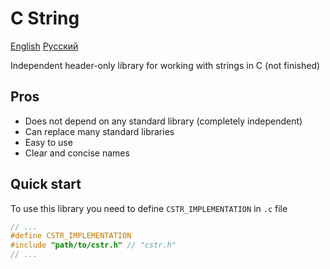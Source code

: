 # C String

[English](README_EN.md) [Русский](README.md)

Independent header-only library for working with strings in C (not finished)

## Pros

- Does not depend on any standard library (completely independent)
- Can replace many standard libraries
- Easy to use
- Clear and concise names

## Quick start

To use this library you need to define `CSTR_IMPLEMENTATION` in `.c` file

``` c
// ...
#define CSTR_IMPLEMENTATION
#include "path/to/cstr.h" // "cstr.h"
// ...
```
